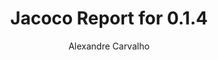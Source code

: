 ---
title: Jacoco Report for 0.1.4
author: Alexandre Carvalho
menu_title: 0.1.4
category: jacoco_reports
layout: iframe
iframe_url: /docs/0.1.4/site/jacoco/index.html
order: 7
---